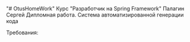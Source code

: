 "# OtusHomeWork"
Курс "Разработчик на Spring Framework"
Палагин Сергей
Дипломная работа.
Система автоматизированной генерации кода

Требования:
